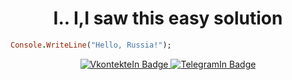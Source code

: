 <div align="center"><h1>I.. I,I saw this easy solution</h1></div>

```Ruby
Console.WriteLine("Hello, Russia!");
```


<div id="badges" align="center">
  <a href="https://vk.com/podsq">
    <img src="https://img.shields.io/badge/-Vkontakte-003f5c?style=for-the-badge&logo=Vk" alt="VkontekteIn Badge"/>
  </a>
  <a href="https://t.me/winsShame">
    <img src="https://img.shields.io/badge/Telegram-2CA5E0?style=for-the-badge&logo=telegram&logoColor=white" alt="TelegramIn Badge"/>
  </a>
</div>
<div id="peoples" align="center">
<img src="https://img.shields.io/static/v1?label=Profile%20views&message=123&color=blue" alt=""/>
</div>



